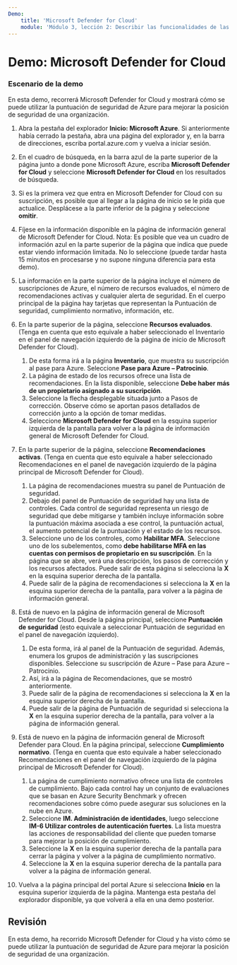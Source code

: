 ```yaml
---
Demo:
    title: 'Microsoft Defender for Cloud'
    module: 'Módulo 3, lección 2: Describir las funcionalidades de las soluciones de seguridad de Microsoft. Describir las funcionalidades de administración de la seguridad de Azure'
---
```


# Demo: Microsoft Defender for Cloud

### Escenario de la demo

En esta demo, recorrerá Microsoft Defender for Cloud y mostrará cómo se puede utilizar la puntuación de seguridad de Azure para mejorar la posición de seguridad de una organización.

1. Abra la pestaña del explorador **Inicio: Microsoft Azure**.  Si anteriormente había cerrado la pestaña, abra una página del explorador y, en la barra de direcciones, escriba portal.azure.com y vuelva a iniciar sesión.

1. En el cuadro de búsqueda, en la barra azul de la parte superior de la página junto a donde pone Microsoft Azure, escriba **Microsoft Defender for Cloud** y seleccione **Microsoft Defender for Cloud** en los resultados de búsqueda.

1. Si es la primera vez que entra en Microsoft Defender for Cloud con su suscripción, es posible que al llegar a la página de inicio se le pida que actualice.  Desplácese a la parte inferior de la página y seleccione **omitir**.

1. Fíjese en la información disponible en la página de información general de Microsoft Defender for Cloud.  Nota: Es posible que vea un cuadro de información azul en la parte superior de la página que indica que puede estar viendo información limitada.  No lo seleccione (puede tardar hasta 15 minutos en procesarse y no supone ninguna diferencia para esta demo).

1. La información en la parte superior de la página incluye el número de suscripciones de Azure, el número de recursos evaluados, el número de recomendaciones activas y cualquier alerta de seguridad.  En el cuerpo principal de la página hay tarjetas que representan la Puntuación de seguridad, cumplimiento normativo, información, etc.  

1. En la parte superior de la página, seleccione **Recursos evaluados**.  (Tenga en cuenta que esto equivale a haber seleccionado el Inventario en el panel de navegación izquierdo de la página de inicio de Microsoft Defender for Cloud).
    1. De esta forma irá a la página **Inventario**, que muestra su suscripción al pase para Azure.  Seleccione **Pase para Azure – Patrocinio**.
    1. La página de estado de los recursos ofrece una lista de recomendaciones.  En la lista disponible, seleccione **Debe haber más de un propietario asignado a su suscripción**.
    1. Seleccione la flecha desplegable situada junto a Pasos de corrección. Observe cómo se aportan pasos detallados de corrección junto a la opción de tomar medidas.  
    1. Seleccione **Microsoft Defender for Cloud** en la esquina superior izquierda de la pantalla para volver a la página de información general de Microsoft Defender for Cloud.

1. En la parte superior de la página, seleccione **Recomendaciones activas**.  (Tenga en cuenta que esto equivale a haber seleccionado Recomendaciones en el panel de navegación izquierdo de la página principal de Microsoft Defender for Cloud).
    1. La página de recomendaciones muestra su panel de Puntuación de seguridad.
    1. Debajo del panel de Puntuación de seguridad hay una lista de controles. Cada control de seguridad representa un riesgo de seguridad que debe mitigarse y también incluye información sobre la puntuación máxima asociada a ese control, la puntuación actual, el aumento potencial de la puntuación y el estado de los recursos.  
    1. Seleccione uno de los controles, como **Habilitar MFA**.  Seleccione uno de los subelementos, como **debe habilitarse MFA en las cuentas con permisos de propietario en su suscripción**.  En la página que se abre, verá una descripción, los pasos de corrección y los recursos afectados. Puede salir de esta página si selecciona la **X** en la esquina superior derecha de la pantalla.
    1. Puede salir de la página de recomendaciones si selecciona la **X** en la esquina superior derecha de la pantalla, para volver a la página de información general.

1. Está de nuevo en la página de información general de Microsoft Defender for Cloud.  Desde la página principal, seleccione **Puntuación de seguridad** (esto equivale a seleccionar Puntuación de seguridad en el panel de navegación izquierdo).
    1. De esta forma, irá al panel de la Puntuación de seguridad.  Además, enumera los grupos de administración y las suscripciones disponibles.  Seleccione su suscripción de Azure – Pase para Azure – Patrocinio.
    1. Así, irá a la página de Recomendaciones, que se mostró anteriormente.
    1. Puede salir de la página de recomendaciones si selecciona la **X** en la esquina superior derecha de la pantalla.
    1. Puede salir de la página de Puntuación de seguridad si selecciona la **X** en la esquina superior derecha de la pantalla, para volver a la página de información general.

1. Está de nuevo en la página de información general de Microsoft Defender para Cloud.  En la página principal, seleccione **Cumplimiento normativo**. (Tenga en cuenta que esto equivale a haber seleccionado Recomendaciones en el panel de navegación izquierdo de la página principal de Microsoft Defender for Cloud).
    1. La página de cumplimiento normativo ofrece una lista de controles de cumplimiento.  Bajo cada control hay un conjunto de evaluaciones que se basan en Azure Security Benchmark y ofrecen recomendaciones sobre cómo puede asegurar sus soluciones en la nube en Azure.
    1. Seleccione **IM. Administración de identidades**, luego seleccione **IM-6 Utilizar controles de autenticación fuertes**.  La lista muestra las acciones de responsabilidad del cliente que pueden tomarse para mejorar la posición de cumplimiento.
    1. Seleccione la **X** en la esquina superior derecha de la pantalla para cerrar la página y volver a la página de cumplimiento normativo.
    1. Seleccione la **X** en la esquina superior derecha de la pantalla para volver a la página de información general.

1. Vuelva a la página principal del portal Azure si selecciona **Inicio** en la esquina superior izquierda de la página.  Mantenga esta pestaña del explorador disponible, ya que volverá a ella en una demo posterior.

## Revisión

En esta demo, ha recorrido Microsoft Defender for Cloud y ha visto cómo se puede utilizar la puntuación de seguridad de Azure para mejorar la posición de seguridad de una organización.

